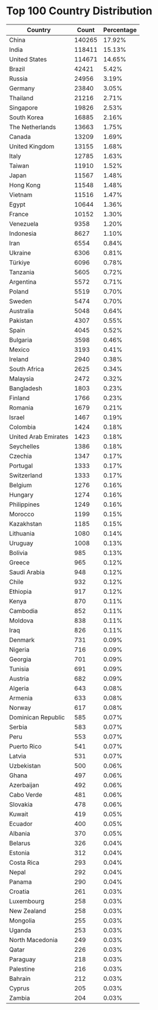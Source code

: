 # Top 100 Country Distribution
| Country | Count | Percentage |
|----|----|----|
| China | 140265 | 17.92% |
| India | 118411 | 15.13% |
| United States | 114671 | 14.65% |
| Brazil | 42421 | 5.42% |
| Russia | 24956 | 3.19% |
| Germany | 23840 | 3.05% |
| Thailand | 21216 | 2.71% |
| Singapore | 19826 | 2.53% |
| South Korea | 16885 | 2.16% |
| The Netherlands | 13663 | 1.75% |
| Canada | 13209 | 1.69% |
| United Kingdom | 13155 | 1.68% |
| Italy | 12785 | 1.63% |
| Taiwan | 11910 | 1.52% |
| Japan | 11567 | 1.48% |
| Hong Kong | 11548 | 1.48% |
| Vietnam | 11516 | 1.47% |
| Egypt | 10644 | 1.36% |
| France | 10152 | 1.30% |
| Venezuela | 9358 | 1.20% |
| Indonesia | 8627 | 1.10% |
| Iran | 6554 | 0.84% |
| Ukraine | 6306 | 0.81% |
| Türkiye | 6096 | 0.78% |
| Tanzania | 5605 | 0.72% |
| Argentina | 5572 | 0.71% |
| Poland | 5519 | 0.70% |
| Sweden | 5474 | 0.70% |
| Australia | 5048 | 0.64% |
| Pakistan | 4307 | 0.55% |
| Spain | 4045 | 0.52% |
| Bulgaria | 3598 | 0.46% |
| Mexico | 3193 | 0.41% |
| Ireland | 2940 | 0.38% |
| South Africa | 2625 | 0.34% |
| Malaysia | 2472 | 0.32% |
| Bangladesh | 1803 | 0.23% |
| Finland | 1766 | 0.23% |
| Romania | 1679 | 0.21% |
| Israel | 1467 | 0.19% |
| Colombia | 1424 | 0.18% |
| United Arab Emirates | 1423 | 0.18% |
| Seychelles | 1386 | 0.18% |
| Czechia | 1347 | 0.17% |
| Portugal | 1333 | 0.17% |
| Switzerland | 1333 | 0.17% |
| Belgium | 1276 | 0.16% |
| Hungary | 1274 | 0.16% |
| Philippines | 1249 | 0.16% |
| Morocco | 1199 | 0.15% |
| Kazakhstan | 1185 | 0.15% |
| Lithuania | 1080 | 0.14% |
| Uruguay | 1008 | 0.13% |
| Bolivia | 985 | 0.13% |
| Greece | 965 | 0.12% |
| Saudi Arabia | 948 | 0.12% |
| Chile | 932 | 0.12% |
| Ethiopia | 917 | 0.12% |
| Kenya | 870 | 0.11% |
| Cambodia | 852 | 0.11% |
| Moldova | 838 | 0.11% |
| Iraq | 826 | 0.11% |
| Denmark | 731 | 0.09% |
| Nigeria | 716 | 0.09% |
| Georgia | 701 | 0.09% |
| Tunisia | 691 | 0.09% |
| Austria | 682 | 0.09% |
| Algeria | 643 | 0.08% |
| Armenia | 633 | 0.08% |
| Norway | 617 | 0.08% |
| Dominican Republic | 585 | 0.07% |
| Serbia | 583 | 0.07% |
| Peru | 553 | 0.07% |
| Puerto Rico | 541 | 0.07% |
| Latvia | 531 | 0.07% |
| Uzbekistan | 500 | 0.06% |
| Ghana | 497 | 0.06% |
| Azerbaijan | 492 | 0.06% |
| Cabo Verde | 481 | 0.06% |
| Slovakia | 478 | 0.06% |
| Kuwait | 419 | 0.05% |
| Ecuador | 400 | 0.05% |
| Albania | 370 | 0.05% |
| Belarus | 326 | 0.04% |
| Estonia | 312 | 0.04% |
| Costa Rica | 293 | 0.04% |
| Nepal | 292 | 0.04% |
| Panama | 290 | 0.04% |
| Croatia | 261 | 0.03% |
| Luxembourg | 258 | 0.03% |
| New Zealand | 258 | 0.03% |
| Mongolia | 255 | 0.03% |
| Uganda | 253 | 0.03% |
| North Macedonia | 249 | 0.03% |
| Qatar | 226 | 0.03% |
| Paraguay | 218 | 0.03% |
| Palestine | 216 | 0.03% |
| Bahrain | 212 | 0.03% |
| Cyprus | 205 | 0.03% |
| Zambia | 204 | 0.03% |
